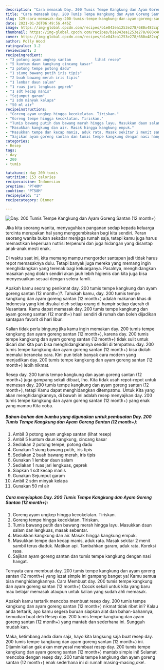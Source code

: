 ```yaml
---
description: "Cara memasak Day. 200 Tumis Tempe Kangkung dan Ayam Goreng Santan (12 month+) yang lezat Untuk Jualan"
title: "Cara memasak Day. 200 Tumis Tempe Kangkung dan Ayam Goreng Santan (12 month+) yang lezat Untuk Jualan"
slug: 129-cara-memasak-day-200-tumis-tempe-kangkung-dan-ayam-goreng-santan-12-month-yang-lezat-untuk-jualan
date: 2021-01-26T06:49:56.445Z
image: https://img-global.cpcdn.com/recipes/b1e843ea1253e278/680x482cq70/day-200-tumis-tempe-kangkung-dan-ayam-goreng-santan-12-month-foto-resep-utama.jpg
thumbnail: https://img-global.cpcdn.com/recipes/b1e843ea1253e278/680x482cq70/day-200-tumis-tempe-kangkung-dan-ayam-goreng-santan-12-month-foto-resep-utama.jpg
cover: https://img-global.cpcdn.com/recipes/b1e843ea1253e278/680x482cq70/day-200-tumis-tempe-kangkung-dan-ayam-goreng-santan-12-month-foto-resep-utama.jpg
author: Polly Wood
ratingvalue: 3.2
reviewcount: 3
recipeingredient:
- "3 potong ayam ungkep santan           lihat resep"
- "5 kuntum daun kangkung cincang kasar"
- "2 potong tempe potong dadu"
- "1 siung bawang putih iris tipis"
- "2 buah bawang merah iris tipis"
- "1 lembar daun salam"
- "1 ruas jari lengkuas geprek"
- "1 sdt kecap manis"
- "Sejumput garam"
- "2 sdm minyak kelapa"
- "50 ml air"
recipeinstructions:
- "Goreng ayam ungkep hingga kecokelatan. Tiriskan."
- "Goreng tempe hingga kecoklatan. Tiriskan."
- "Tumis bawang putih dan bawang merah hingga layu. Masukkan daun salam dan lengkuas, masak sebentar."
- "Masukkan kangkung dan air. Masak hingga kangkung empuk."
- "Masukkan tempe dan kecap manis, aduk rata. Masak sekitar 2 menit sambil terus diaduk. Matikan api. Tambahkan garam, aduk rata. Koreksi rasa."
- "Sajikan ayam goreng santan dan tumis tempe kangkung dengan nasi hangat."
categories:
- Resep
tags:
- day
- 200
- tumis

katakunci: day 200 tumis 
nutrition: 153 calories
recipecuisine: Indonesian
preptime: "PT40M"
cooktime: "PT58M"
recipeyield: "1"
recipecategory: Dinner

---
```



![Day. 200 Tumis Tempe Kangkung dan Ayam Goreng Santan (12 month+)](https://img-global.cpcdn.com/recipes/b1e843ea1253e278/680x482cq70/day-200-tumis-tempe-kangkung-dan-ayam-goreng-santan-12-month-foto-resep-utama.jpg)

Jika kita seorang wanita, menyuguhkan panganan sedap kepada keluarga tercinta merupakan hal yang menggembirakan bagi kita sendiri. Peran seorang  wanita bukan sekadar menjaga rumah saja, tetapi kamu juga harus memastikan keperluan nutrisi terpenuhi dan juga hidangan yang disantap anak-anak mesti enak.

Di waktu  saat ini, kita memang mampu mengorder santapan jadi tidak harus repot memasaknya dulu. Tetapi banyak juga mereka yang memang ingin menghidangkan yang terenak bagi keluarganya. Pasalnya, menghidangkan masakan yang diolah sendiri akan jauh lebih higienis dan kita juga bisa menyesuaikan sesuai dengan selera famili. 



Apakah kamu seorang penikmat day. 200 tumis tempe kangkung dan ayam goreng santan (12 month+)?. Tahukah kamu, day. 200 tumis tempe kangkung dan ayam goreng santan (12 month+) adalah makanan khas di Indonesia yang kini disukai oleh setiap orang di hampir setiap daerah di Nusantara. Kamu dapat memasak day. 200 tumis tempe kangkung dan ayam goreng santan (12 month+) hasil sendiri di rumah dan boleh dijadikan santapan favorit di hari libur.

Kalian tidak perlu bingung jika kamu ingin memakan day. 200 tumis tempe kangkung dan ayam goreng santan (12 month+), karena day. 200 tumis tempe kangkung dan ayam goreng santan (12 month+) tidak sulit untuk dicari dan kita pun bisa menghidangkannya sendiri di tempatmu. day. 200 tumis tempe kangkung dan ayam goreng santan (12 month+) bisa diolah memalui beraneka cara. Kini pun telah banyak cara modern yang menjadikan day. 200 tumis tempe kangkung dan ayam goreng santan (12 month+) lebih nikmat.

Resep day. 200 tumis tempe kangkung dan ayam goreng santan (12 month+) juga gampang sekali dibuat, lho. Kita tidak usah repot-repot untuk memesan day. 200 tumis tempe kangkung dan ayam goreng santan (12 month+), tetapi Kamu dapat menghidangkan ditempatmu. Untuk Kita yang akan menghidangkannya, di bawah ini adalah resep menyajikan day. 200 tumis tempe kangkung dan ayam goreng santan (12 month+) yang enak yang mampu Kita coba.

<!--inarticleads1-->

##### Bahan-bahan dan bumbu yang digunakan untuk pembuatan Day. 200 Tumis Tempe Kangkung dan Ayam Goreng Santan (12 month+):

1. Ambil 3 potong ayam ungkep santan           (lihat resep)
1. Ambil 5 kuntum daun kangkung, cincang kasar
1. Sediakan 2 potong tempe, potong dadu
1. Gunakan 1 siung bawang putih, iris tipis
1. Sediakan 2 buah bawang merah, iris tipis
1. Gunakan 1 lembar daun salam
1. Sediakan 1 ruas jari lengkuas, geprek
1. Siapkan 1 sdt kecap manis
1. Gunakan Sejumput garam
1. Ambil 2 sdm minyak kelapa
1. Gunakan 50 ml air




<!--inarticleads2-->

##### Cara menyiapkan Day. 200 Tumis Tempe Kangkung dan Ayam Goreng Santan (12 month+):

1. Goreng ayam ungkep hingga kecokelatan. Tiriskan.
1. Goreng tempe hingga kecoklatan. Tiriskan.
1. Tumis bawang putih dan bawang merah hingga layu. Masukkan daun salam dan lengkuas, masak sebentar.
1. Masukkan kangkung dan air. Masak hingga kangkung empuk.
1. Masukkan tempe dan kecap manis, aduk rata. Masak sekitar 2 menit sambil terus diaduk. Matikan api. Tambahkan garam, aduk rata. Koreksi rasa.
1. Sajikan ayam goreng santan dan tumis tempe kangkung dengan nasi hangat.




Ternyata cara membuat day. 200 tumis tempe kangkung dan ayam goreng santan (12 month+) yang lezat simple ini gampang banget ya! Kamu semua bisa menghidangkannya. Cara Membuat day. 200 tumis tempe kangkung dan ayam goreng santan (12 month+) Cocok sekali untuk kita yang baru mau belajar memasak ataupun untuk kalian yang sudah ahli memasak.

Apakah kamu tertarik mencoba membuat resep day. 200 tumis tempe kangkung dan ayam goreng santan (12 month+) nikmat tidak ribet ini? Kalau anda tertarik, ayo kamu segera buruan siapkan alat dan bahan-bahannya, kemudian buat deh Resep day. 200 tumis tempe kangkung dan ayam goreng santan (12 month+) yang mantab dan sederhana ini. Sungguh mudah kan. 

Maka, ketimbang anda diam saja, hayo kita langsung saja buat resep day. 200 tumis tempe kangkung dan ayam goreng santan (12 month+) ini. Dijamin kalian gak akan menyesal membuat resep day. 200 tumis tempe kangkung dan ayam goreng santan (12 month+) mantab simple ini! Selamat mencoba dengan resep day. 200 tumis tempe kangkung dan ayam goreng santan (12 month+) enak sederhana ini di rumah masing-masing,oke!.

